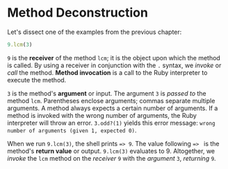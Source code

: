 # Method Deconstruction

Let's dissect one of the examples from the previous chapter:

```ruby
9.lcm(3)
```

`9` is the **receiver** of the method `lcm`; it is the object upon which the
method is called. By using a receiver in conjunction with the `.` syntax, we
_invoke_ or _call_ the method. **Method invocation** is a call to the Ruby
interpreter to execute the method.

`3` is the method's **argument** or input. The argument `3` is _passed to_ the
method `lcm`. Parentheses enclose arguments; commas separate multiple arguments.
A method always expects a certain number of arguments. If a method is invoked
with the wrong number of arguments, the Ruby interpreter will throw an error.
`3.odd?(1)` yields this error message: `wrong number of arguments (given 1,
expected 0)`.

When we run `9.lcm(3)`, the shell prints `=> 9`. The value following `=> ` is
the method's **return value** or output. `9.lcm(3)` evaluates to 9. Altogether,
we _invoke_ the `lcm` method on the _receiver_ `9` with the  _argument_ `3`,
_returning_ `9`.

